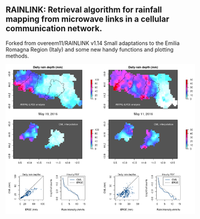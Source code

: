 RAINLINK: Retrieval algorithm for rainfall mapping from microwave links in a cellular communication network.
------

Forked from overeem11/RAINLINK v1.14
Small adaptations to the Emilia Romagna Region (Italy) and some new handy functions and plotting methods.

![Example](amt-2020-43_keyFig.png)




